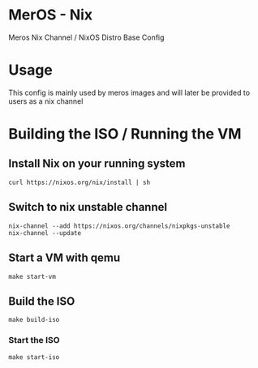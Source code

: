 # MerOS - Nix
Meros Nix Channel / NixOS Distro Base Config

# Usage

This config is mainly used by meros images and will later be provided to users as a nix channel

# Building the ISO / Running the VM

## Install Nix on your running system

```
curl https://nixos.org/nix/install | sh
```

## Switch to nix unstable channel

```
nix-channel --add https://nixos.org/channels/nixpkgs-unstable
nix-channel --update
```

## Start a VM with qemu

```
make start-vm
```

## Build the ISO

```
make build-iso
```

### Start the ISO

```
make start-iso
```
